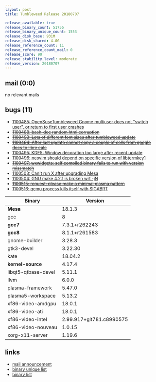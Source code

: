 ```yaml
---
layout: post
title: Tumbleweed Release 20180707

release_available: true
release_binary_count: 51755
release_binary_unique_count: 1553
release_disk_base: 931M
release_disk_shared: 4.0G
release_reference_count: 11
release_reference_count_mail: 0
release_score: 90
release_stability_level: moderate
release_version: 20180707
---
```


## mail (0:0)

no relevant mails

## bugs (11)

<!--more-->

- [1100485: OpenSuseTumbleweed Gnome multiuser does not  "switch user", or return to first user crashes](https://bugzilla.opensuse.org/show_bug.cgi?id=1100485)
- ~~[1100488: bash-doc random html corruption](https://bugzilla.opensuse.org/show_bug.cgi?id=1100488)~~
- ~~[1100493: Lots of different font sizes after tumbleweed update](https://bugzilla.opensuse.org/show_bug.cgi?id=1100493)~~
- ~~[1100494: After last update cannot copy a couple of cells from google docs to libre calc](https://bugzilla.opensuse.org/show_bug.cgi?id=1100494)~~
- [1100495: KDE5: Window decoration too large after recent update](https://bugzilla.opensuse.org/show_bug.cgi?id=1100495)
- [1100496: neovim should depend on specific version of libtermkey1](https://bugzilla.opensuse.org/show_bug.cgi?id=1100496)
- ~~[1100497: wxwidgets: self compiled binary fails to run with version missmatch](https://bugzilla.opensuse.org/show_bug.cgi?id=1100497)~~
- [1100503: Can't run X after upgrading Mesa](https://bugzilla.opensuse.org/show_bug.cgi?id=1100503)
- [1100504: GNU make 4.2.1 is broken wrt -jN](https://bugzilla.opensuse.org/show_bug.cgi?id=1100504)
- ~~[1100515: request: please make a minimal plasma pattern](https://bugzilla.opensuse.org/show_bug.cgi?id=1100515)~~
- ~~[1100516: qemu process kills itself with SIGABRT](https://bugzilla.opensuse.org/show_bug.cgi?id=1100516)~~

Binary | Version
--- | ---
**Mesa** | 18.1.3
gcc | 8
**gcc7** | 7.3.1+r262243
**gcc8** | 8.1.1+r261583
gnome-builder | 3.28.3
gtk3-devel | 3.22.30
kate | 18.04.2
**kernel-source** | 4.17.4
libqt5-qtbase-devel | 5.11.1
llvm | 6.0.0
plasma-framework | 5.47.0
plasma5-workspace | 5.13.2
xf86-video-amdgpu | 18.0.1
xf86-video-ati | 18.0.1
xf86-video-intel | 2.99.917+git781.c8990575
xf86-video-nouveau | 1.0.15
xorg-x11-server | 1.19.6

## links

- [mail announcement](https://lists.opensuse.org/opensuse-factory/2018-07/msg00062.html)
- [binary unique list](http://download.tumbleweed.boombatower.com/20180707/rpm.unique.list)
- [binary list](http://download.tumbleweed.boombatower.com/20180707/rpm.list)
